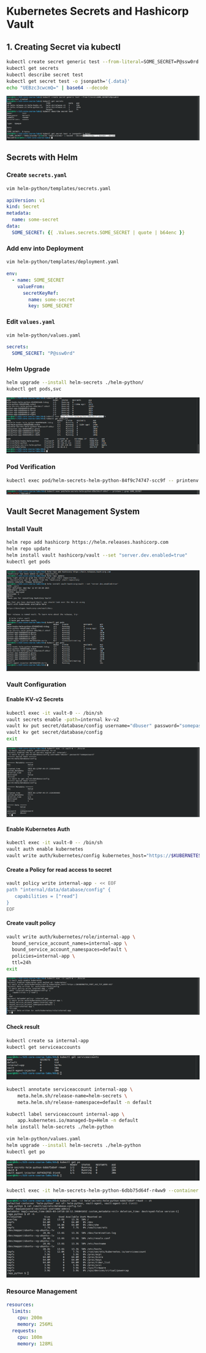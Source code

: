 # Kubernetes Secrets and Hashicorp Vault

## 1. Creating Secret via kubectl

```sh
kubectl create secret generic test --from-literal=SOME_SECRET=P@ssw0rd
kubectl get secrets
kubectl describe secret test
kubectl get secret test -o jsonpath='{.data}'
echo "UEBzc3cwcmQ=" | base64 --decode
```

![alt text](image-6.png)

## Secrets with Helm

### Create `secrets.yaml`
```sh
vim helm-python/templates/secrets.yaml
```
```yaml
apiVersion: v1
kind: Secret
metadata:
  name: some-secret
data:
  SOME_SECRET: {{ .Values.secrets.SOME_SECRET | quote | b64enc }}
```

### Add env into Deployment
```sh
vim helm-python/templates/deployment.yaml
```
```yaml
env:
  - name: SOME_SECRET
    valueFrom:
      secretKeyRef:
        name: some-secret
        key: SOME_SECRET
```

### Edit `values.yaml`
```sh
vim helm-python/values.yaml
```
```yaml
secrets:
  SOME_SECRET: "P@ssw0rd"
```

### Helm Upgrade
```bash
helm upgrade --install helm-secrets ./helm-python/
kubectl get pods,svc
```

![alt text](image-7.png)

### Pod Verification
```bash
kubectl exec pod/helm-secrets-helm-python-84f9c74747-scc9f -- printenv | grep SOME_SECRET
```

![alt text](image-8.png)

## Vault Secret Management System
### Install Vault
```sh
helm repo add hashicorp https://helm.releases.hashicorp.com
helm repo update
helm install vault hashicorp/vault --set "server.dev.enabled=true"
kubectl get pods
```

![alt text](image-9.png)

### Vault Configuration
#### Enable KV-v2 Secrets
```sh
kubectl exec -it vault-0 -- /bin/sh
vault secrets enable -path=internal kv-v2
vault kv put secret/database/config username="dbuser" password="somepassword"
vault kv get secret/database/config
exit
```

![alt text](image-10.png)

#### Enable Kubernetes Auth
```sh
kubectl exec -it vault-0 -- /bin/sh
vault auth enable kubernetes
vault write auth/kubernetes/config kubernetes_host="https://$KUBERNETES_PORT_443_TCP_ADDR:443"
```

#### Create a Policy for read access to secret
```sh
vault policy write internal-app - << EOF
path "internal/data/database/config" {
   capabilities = ["read"]
}
EOF
```

#### Create vault policy
```sh
vault write auth/kubernetes/role/internal-app \
  bound_service_account_names=internal-app \
  bound_service_account_namespaces=default \
  policies=internal-app \
  ttl=24h
exit
```

![alt text](image-11.png)

#### Check result
```sh
kubectl create sa internal-app
kubectl get serviceaccounts
```

![alt text](image-12.png)

```sh
kubectl annotate serviceaccount internal-app \
    meta.helm.sh/release-name=helm-secrets \
    meta.helm.sh/release-namespace=default -n default
```

```sh
kubectl label serviceaccount internal-app \
    app.kubernetes.io/managed-by=Helm -n default
helm install helm-secrets ./helm-python
```

```sh
vim helm-python/values.yaml
helm upgrade --install helm-secrets ./helm-python
kubectl get po
```

![alt text](image-13.png)


```sh
kubectl exec -it helm-secrets-helm-python-6dbb75d64f-r4ww9 --container helm-python -- sh 
```

![alt text](image-14.png)

### Resource Management
```yaml
resources:
  limits:
    cpu: 200m
    memory: 256Mi
  requests:
    cpu: 100m
    memory: 128Mi
```